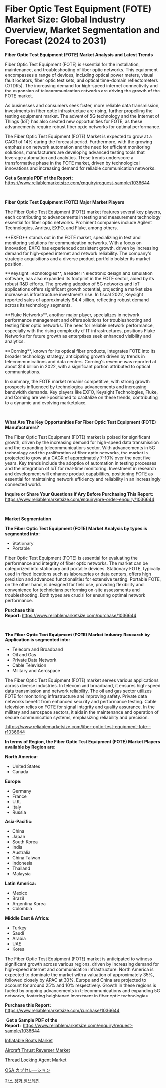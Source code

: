 <p><h1>Fiber Optic Test Equipment (FOTE) Market Size: Global Industry Overview, Market Segmentation and Forecast (2024 to 2031)</h1></p><p><strong>Fiber Optic Test Equipment (FOTE) Market Analysis and Latest Trends</strong></p>
<p><p>Fiber Optic Test Equipment (FOTE) is essential for the installation, maintenance, and troubleshooting of fiber optic networks. This equipment encompasses a range of devices, including optical power meters, visual fault locators, fiber optic test sets, and optical time-domain reflectometers (OTDRs). The increasing demand for high-speed internet connectivity and the expansion of telecommunication networks are driving the growth of the FOTE market. </p><p>As businesses and consumers seek faster, more reliable data transmission, investments in fiber optic infrastructure are rising, further propelling the testing equipment market. The advent of 5G technology and the Internet of Things (IoT) has also created new opportunities for FOTE, as these advancements require robust fiber optic networks for optimal performance.</p><p>The Fiber Optic Test Equipment (FOTE) Market is expected to grow at a CAGR of 14% during the forecast period. Furthermore, with the growing emphasis on network automation and the need for efficient monitoring solutions, manufacturers are developing advanced testing tools that leverage automation and analytics. These trends underscore a transformative phase in the FOTE market, driven by technological innovations and increasing demand for reliable communication networks.</p></p>
<p><strong>Get a Sample PDF of the Report:&nbsp;</strong> <a href="https://www.reliablemarketsize.com/enquiry/request-sample/1036644">https://www.reliablemarketsize.com/enquiry/request-sample/1036644</a></p>
<p>&nbsp;</p>
<p><strong>Fiber Optic Test Equipment (FOTE) Major Market Players</strong></p>
<p><p>The Fiber Optic Test Equipment (FOTE) market features several key players, each contributing to advancements in testing and measurement technology essential for fiber optic networks. Prominent companies include Agilent Technologies, Anritsu, EXFO, and Fluke, among others.</p><p>**EXFO** stands out in the FOTE market, specializing in test and monitoring solutions for communication networks. With a focus on innovation, EXFO has experienced consistent growth, driven by increasing demand for high-speed internet and network reliability. The company's strategic acquisitions and a diverse product portfolio bolster its market position.</p><p>**Keysight Technologies**, a leader in electronic design and simulation software, has also expanded its footprint in the FOTE sector, aided by its robust R&D efforts. The growing adoption of 5G networks and IoT applications offers significant growth potential, projecting a market size increase as infrastructure investments rise. In fiscal 2022, Keysight reported sales of approximately $4.4 billion, reflecting robust demand across its technology segments.</p><p>**Fluke Networks**, another major player, specializes in network performance management and offers solutions for troubleshooting and testing fiber optic networks. The need for reliable network performance, especially with the rising complexity of IT infrastructures, positions Fluke Networks for future growth as enterprises seek enhanced visibility and analytics.</p><p>**Corning**, known for its optical fiber products, integrates FOTE into its broader technology strategy, anticipating growth driven by trends in telecommunications and data centers. Corning's revenue was reported at about $14 billion in 2022, with a significant portion attributed to optical communications.</p><p>In summary, the FOTE market remains competitive, with strong growth prospects influenced by technological advancements and increasing bandwidth demands. Key players like EXFO, Keysight Technologies, Fluke, and Corning are well-positioned to capitalize on these trends, contributing to a dynamic and evolving marketplace.</p></p>
<p>&nbsp;</p>
<p><strong>What Are The Key Opportunities For Fiber Optic Test Equipment (FOTE) Manufacturers?</strong></p>
<p><p>The Fiber Optic Test Equipment (FOTE) market is poised for significant growth, driven by the increasing demand for high-speed data transmission and the expanding telecommunications sector. With advancements in 5G technology and the proliferation of fiber optic networks, the market is projected to grow at a CAGR of approximately 7-10% over the next five years. Key trends include the adoption of automation in testing processes and the integration of IoT for real-time monitoring. Investment in research and development will enhance product capabilities, positioning FOTE as essential for maintaining network efficiency and reliability in an increasingly connected world.</p></p>
<p><strong>Inquire or Share Your Questions If Any Before Purchasing This Report:</strong> <a href="https://www.reliablemarketsize.com/enquiry/pre-order-enquiry/1036644">https://www.reliablemarketsize.com/enquiry/pre-order-enquiry/1036644</a></p>
<p>&nbsp;</p>
<p><strong>Market Segmentation</strong></p>
<p><strong>The Fiber Optic Test Equipment (FOTE) Market Analysis by types is segmented into:</strong></p>
<p><ul><li>Stationary</li><li>Portable</li></ul></p>
<p><p>Fiber Optic Test Equipment (FOTE) is essential for evaluating the performance and integrity of fiber optic networks. The market can be categorized into stationary and portable devices. Stationary FOTE, typically used in fixed locations such as laboratories or data centers, offers high precision and advanced functionalities for extensive testing. Portable FOTE, on the other hand, is designed for field use, providing flexibility and convenience for technicians performing on-site assessments and troubleshooting. Both types are crucial for ensuring optimal network performance.</p></p>
<p><strong>Purchase this Report:&nbsp;</strong><a href="https://www.reliablemarketsize.com/purchase/1036644">https://www.reliablemarketsize.com/purchase/1036644</a></p>
<p>&nbsp;</p>
<p><strong>The Fiber Optic Test Equipment (FOTE) Market Industry Research by Application is segmented into:</strong></p>
<p><ul><li>Telecom and Broadband</li><li>Oil and Gas</li><li>Private Data Network</li><li>Cable Television</li><li>Military and Aerospace</li></ul></p>
<p><p>The Fiber Optic Test Equipment (FOTE) market serves various applications across diverse industries. In telecom and broadband, it ensures high-speed data transmission and network reliability. The oil and gas sector utilizes FOTE for monitoring infrastructure and improving safety. Private data networks benefit from enhanced security and performance testing. Cable television relies on FOTE for signal integrity and quality assurance. In the military and aerospace sectors, it aids in the maintenance and operation of secure communication systems, emphasizing reliability and precision.</p></p>
<p><a href="https://www.reliablemarketsize.com/fiber-optic-test-equipment-fote--r1036644">&nbsp;https://www.reliablemarketsize.com/fiber-optic-test-equipment-fote--r1036644</a></p>
<p><strong>In terms of Region, the Fiber Optic Test Equipment (FOTE) Market Players available by Region are:</strong></p>
<p>
    <p> <strong> North America: </strong>
        <ul>
            <li>United States</li>
            <li>Canada</li>
        </ul>
        </p> 
    <p> <strong> Europe: </strong>
        <ul>
            <li>Germany</li>
            <li>France</li>
            <li>U.K.</li>
            <li>Italy</li>
            <li>Russia</li>
        </ul>
        </p> 
    <p> <strong> Asia-Pacific: </strong>
        <ul>
            <li>China</li>
            <li>Japan</li>
            <li>South Korea</li>
            <li>India</li>
            <li>Australia</li>
            <li>China Taiwan</li>
            <li>Indonesia</li>
            <li>Thailand</li>
            <li>Malaysia</li>
        </ul>
        </p> 
    <p> <strong> Latin America: </strong>
        <ul>
            <li>Mexico</li>
            <li>Brazil</li>
            <li>Argentina Korea</li>
            <li>Colombia</li>
        </ul>
        </p> 
    <p> <strong> Middle East & Africa: </strong>
        <ul>
            <li>Turkey</li>
            <li>Saudi</li>
            <li>Arabia</li>
            <li>UAE</li>
            <li>Korea</li>
        </ul>
    </p>
    </p>
<p><p>The Fiber Optic Test Equipment (FOTE) market is anticipated to witness significant growth across various regions, driven by increasing demand for high-speed internet and communication infrastructure. North America is expected to dominate the market with a valuation of approximately 35%, followed closely by APAC at 30%. Europe and China are projected to account for around 25% and 10% respectively. Growth in these regions is fueled by ongoing advancements in telecommunications and expanding 5G networks, fostering heightened investment in fiber optic technologies.</p></p>
<p><strong>Purchase this Report: </strong><a href="https://www.reliablemarketsize.com/purchase/1036644">https://www.reliablemarketsize.com/purchase/1036644</a></p>
<p>&nbsp;<strong>Get a Sample PDF of the Report:&nbsp;&nbsp;</strong><a href="https://www.reliablemarketsize.com/enquiry/request-sample/1036644">https://www.reliablemarketsize.com/enquiry/request-sample/1036644</a></p>
<p><strong></strong></p>
<p><p><a href="https://www.linkedin.com/pulse/what-factors-influence-inflatable-boats-market-coming-years-t14je?trackingId=WX8t1bsiQH60kH5Fwv7T4w%3D%3D">Inflatable Boats Market</a></p><p><a href="https://www.linkedin.com/pulse/aircraft-thrust-reverser-market-outlook-complete-industry-foyae?trackingId=cTAgXxfWQwqru3HzZpNyCQ%3D%3D">Aircraft Thrust Reverser Market</a></p><p><a href="https://issuu.com/reportprime-2/docs/thread-locking-agent-market-size-20_cda919c31de55a">Thread Locking Agent Market</a></p><p><a href="https://medium.com/@alaynarohan2023/osa-capsulation-market-%E3%81%AF-%E3%82%B3%E3%82%B9%E3%83%88%E7%AE%A1%E7%90%86%E3%81%A8%E5%8A%B9%E7%8E%87%E5%90%91%E4%B8%8A%E3%82%92%E5%84%AA%E5%85%88%E3%81%97%E3%81%BE%E3%81%99-%E3%81%95%E3%82%89%E3%81%AB-%E5%A0%B1%E5%91%8A%E6%9B%B8%E3%81%AF%E5%B8%82%E5%A0%B4%E3%81%AE%E9%9C%80%E8%A6%81%E9%9D%A2%E3%81%A8%E4%BE%9B%E7%B5%A6%E9%9D%A2%E3%81%AE%E4%B8%A1%E6%96%B9%E3%82%92%E3%82%AB%E3%83%90%E3%83%BC%E3%81%97%E3%81%A6%E3%81%84%E3%81%BE%E3%81%99-osa-capsulation-%E5%B8%82%E5%A0%B4%E3%81%AF-f112bdc2bd07">OSA カプセレーション</a></p><p><a href="https://medium.com/@will_j_is/%EA%B0%80%EC%8A%A4-%EC%A0%95%ED%99%94-%EB%A7%89-%EC%8B%9C%EC%9E%A5-%ED%95%84%EC%88%98-%EC%82%AC%ED%95%AD-%EC%A3%BC%EC%9A%94-%EC%8B%9C%EC%9E%A5-%EC%B0%B8%EC%97%AC%EC%9E%90-%EC%88%98%EC%9A%94-%EB%8F%99%EC%9D%B8-%EB%B0%8F-2024%EB%85%84%EB%B6%80%ED%84%B0-2031%EB%85%84%EA%B9%8C%EC%A7%80%EC%9D%98-roi-%EC%9E%A0%EC%9E%AC%EB%A0%A5-%EC%A0%84%EB%A7%9D-215d3f479ced">가스 정화 멤브레인</a></p></p>